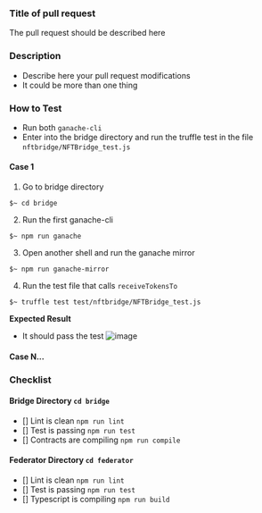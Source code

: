 ### Title of pull request

The pull request should be described here

### Description

- Describe here your pull request modifications
- It could be more than one thing

### How to Test

- Run both `ganache-cli`
- Enter into the bridge directory and run the truffle test in the file `nftbridge/NFTBridge_test.js`

#### Case 1

1. Go to bridge directory
```shell
$~ cd bridge
```

2. Run the first ganache-cli
```shell
$~ npm run ganache
```

3. Open another shell and run the ganache mirror
```shell
$~ npm run ganache-mirror
```

4. Run the test file that calls `receiveTokensTo`
```shell
$~ truffle test test/nftbridge/NFTBridge_test.js
```

__Expected Result__
- It should pass the test
![image](https://i.imgur.com/5YWl9X4.png)

#### Case N...

### Checklist

#### Bridge Directory `cd bridge`
- [] Lint is clean `npm run lint`
- [] Test is passing `npm run test`
- [] Contracts are compiling `npm run compile`

#### Federator Directory `cd federator`
- [] Lint is clean `npm run lint`
- [] Test is passing `npm run test`
- [] Typescript is compiling `npm run build`